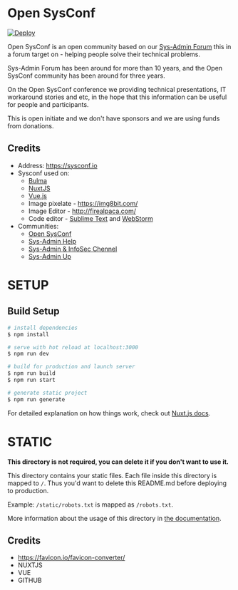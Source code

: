 # Open SysConf

[![Deploy](https://github.com/m0zgen/sysconf-nuxt-site/actions/workflows/deploy.yml/badge.svg)](https://github.com/m0zgen/sysconf-nuxt-site/actions/workflows/deploy.yml)

Open SysConf is an open community based on our [Sys-Admin Forum](https://forum.sys-adm.in) this in a forum target on - helping people solve their technical problems.

Sys-Admin Forum has been around for more than 10 years, and the Open SysConf community has been around for three years.

On the Open SysConf conference we providing technical presentations, IT workaround stories and etc, in the hope that this information can be useful for people and participants.

This is open initiate and we don't have sponsors and we are using funds from donations.

## Credits

* Address: https://sysconf.io
* Sysconf used on:
  * [Bulma](http://bulma.io)
  * [NuxtJS](https://nuxtjs.org/)
  * [Vue.js](https://vuejs.org/)
  * Image pixelate - https://img8bit.com/
  * Image Editor - http://firealpaca.com/
  * Code editor - [Sublime Text](https://www.sublimetext.com/) and [WebStorm](https://www.jetbrains.com/webstorm/)
* Communities:
  * [Open SysConf](https://t.me/OpenSysConf)
  * [Sys-Admin Help](https://t.me/sysadm_in)
  * [Sys-Admin & InfoSec Chennel](https://t.me/sysadm_in_channel)
  * [Sys-Admin Up](https://t.me/sysadm_in_up)


# SETUP

## Build Setup

```bash
# install dependencies
$ npm install

# serve with hot reload at localhost:3000
$ npm run dev

# build for production and launch server
$ npm run build
$ npm run start

# generate static project
$ npm run generate
```

For detailed explanation on how things work, check out [Nuxt.js docs](https://nuxtjs.org).

# STATIC

**This directory is not required, you can delete it if you don't want to use it.**

This directory contains your static files.
Each file inside this directory is mapped to `/`.
Thus you'd want to delete this README.md before deploying to production.

Example: `/static/robots.txt` is mapped as `/robots.txt`.

More information about the usage of this directory in [the documentation](https://nuxtjs.org/guide/assets#static).

## Credits

* https://favicon.io/favicon-converter/
* NUXTJS
* VUE
* GITHUB
